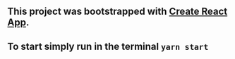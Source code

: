 ## This project was bootstrapped with [Create React App](https://github.com/facebook/create-react-app).
## To start simply run in the terminal `yarn start`
